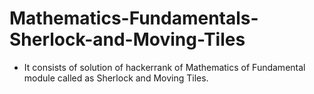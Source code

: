 # Mathematics-Fundamentals-Sherlock-and-Moving-Tiles
- It consists of solution of hackerrank of Mathematics of Fundamental module called as Sherlock and Moving Tiles.
